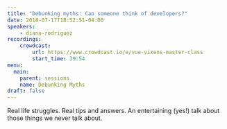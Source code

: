 ```yaml
---
title: "Debunking myths: Can someone think of developers?"
date: 2018-07-17T18:52:51-04:00
speakers:
    - diana-rodriguez
recordings:
    crowdcast:
        url: https://www.crowdcast.io/e/vue-vixens-master-class
        start_time: 39:54
menu:
  main:
    parent: sessions
    name: Debunking Myths
draft: false
---
```


Real life struggles. Real tips and answers. An entertaining (yes!) talk about those things we never talk about.